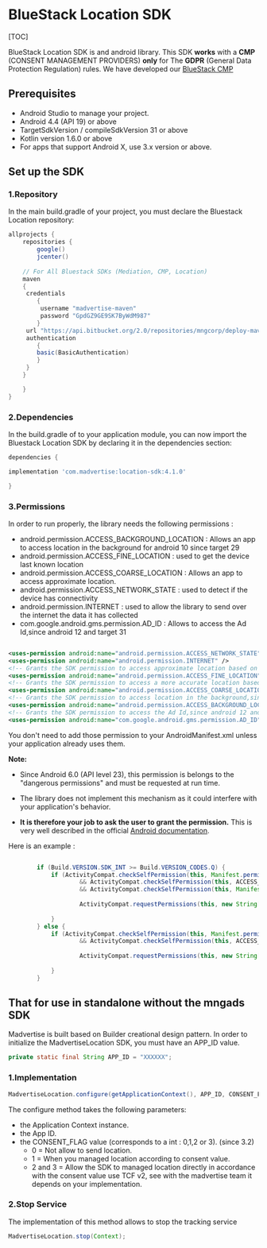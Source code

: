# BlueStack Location SDK

[TOC]

BlueStack Location SDK is and android library. This SDK **works** with a **CMP** (CONSENT MANAGEMENT PROVIDERS) **only** for The **GDPR** (General Data Protection Regulation) rules. We have developed our [BlueStack CMP]

## Prerequisites

 - Android Studio to manage your project.
 - Android 4.4 (API 19) or above 
 - TargetSdkVersion / compileSdkVersion 31 or above
 - Kotlin version 1.6.0 or above
 - For apps that support Android X, use 3.x version or above.

## Set up the SDK

### 1.Repository
In the main build.gradle of your project, you must declare the Bluestack Location repository: 

```groovy
allprojects {
    repositories {
        google()
        jcenter()
     
    // For All Bluestack SDKs (Mediation, CMP, Location)
    maven 
    {
     credentials 
        {
         username "madvertise-maven"
         password "GpdGZ9GE9SK7ByWdM987"
        } 
     url "https://api.bitbucket.org/2.0/repositories/mngcorp/deploy-maven-bluestack/src/master"
     authentication 
     	{
        basic(BasicAuthentication)
    	}
     }
	}

    }
}
```

### 2.Dependencies

In the build.gradle of to your application module, you can now import the Bluestack Location  SDK by declaring it in the dependencies section:

```groovy
dependencies {

implementation 'com.madvertise:location-sdk:4.1.0'

}
```

### 3.Permissions
In order to run properly, the library needs the following permissions : 

* android.permission.ACCESS_BACKGROUND_LOCATION : Allows an app to access location in the background for android 10 since target 29
* android.permission.ACCESS_FINE_LOCATION : used to get the device last known location
* android.permission.ACCESS_COARSE_LOCATION : Allows an app to access approximate location.
* android.permission.ACCESS_NETWORK_STATE : used to detect if the device has connectivity
* android.permission.INTERNET : used to allow the library to send over the internet the data it has collected
* com.google.android.gms.permission.AD_ID : Allows to access the Ad Id,since android 12 and target 31


```xml

<uses-permission android:name="android.permission.ACCESS_NETWORK_STATE" />
<uses-permission android:name="android.permission.INTERNET" />
<!-- Grants the SDK permission to access approximate location based on cell tower. -->
<uses-permission android:name="android.permission.ACCESS_FINE_LOCATION" />
<!-- Grants the SDK permission to access a more accurate location based on GPS. -->
<uses-permission android:name="android.permission.ACCESS_COARSE_LOCATION" />
<!-- Grants the SDK permission to access location in the background,since android 10 and target 29. -->
<uses-permission android:name="android.permission.ACCESS_BACKGROUND_LOCATION" />
<!-- Grants the SDK permission to access the Ad Id,since android 12 and target 31. -->
<uses-permission android:name="com.google.android.gms.permission.AD_ID" />

```

You don't need to add those permission to your AndroidManifest.xml unless your application already uses them.


**Note:**

- Since Android 6.0 (API level 23), this permission is belongs to the "dangerous permissions" and must be requested at run time.

- The library does not implement this mechanism as it could interfere with your application's behavior.

- **It is therefore your job to ask the user to grant the permission.** This is very well described in the official [Android documentation](https://developer.android.com/training/permissions/requesting.html).


Here is an example :

```java

        if (Build.VERSION.SDK_INT >= Build.VERSION_CODES.Q) {
            if (ActivityCompat.checkSelfPermission(this, Manifest.permission.ACCESS_FINE_LOCATION) != PackageManager.PERMISSION_GRANTED
                    && ActivityCompat.checkSelfPermission(this, ACCESS_COARSE_LOCATION) != PackageManager.PERMISSION_GRANTED
                    && ActivityCompat.checkSelfPermission(this, Manifest.permission.ACCESS_BACKGROUND_LOCATION) != PackageManager.PERMISSION_GRANTED) {
                    
                    ActivityCompat.requestPermissions(this, new String[]{Manifest.permission.ACCESS_FINE_LOCATION, Manifest.permission.ACCESS_COARSE_LOCATION, Manifest.permission.ACCESS_BACKGROUND_LOCATION}, LOCATION_REQUEST_CODE);
			
            }
        } else {
            if (ActivityCompat.checkSelfPermission(this, Manifest.permission.ACCESS_FINE_LOCATION) != PackageManager.PERMISSION_GRANTED
                    && ActivityCompat.checkSelfPermission(this, ACCESS_COARSE_LOCATION) != PackageManager.PERMISSION_GRANTED) {
                    
                    ActivityCompat.requestPermissions(this, new String[]{Manifest.permission.ACCESS_FINE_LOCATION, Manifest.permission.ACCESS_COARSE_LOCATION}, LOCATION_REQUEST_CODE);
                
            }
        }

```



## That for use in standalone without the mngads SDK

Madvertise is built based on Builder creational design pattern.
In order to initialize the MadvertiseLocation SDK, you must have an APP_ID value. 

```java
private static final String APP_ID = "XXXXXX";

```

### 1.Implementation 

```java
MadvertiseLocation.configure(getApplicationContext(), APP_ID, CONSENT_FLAG).start();
```
The configure method takes the following parameters:

- the Application Context instance.
- the App ID.
- the CONSENT_FLAG value (corresponds to a int : 0,1,2 or 3). (since 3.2)
	- 0 = Not allow to send location.
	- 1 = When you managed location according to consent value.
	- 2 and 3 = Allow the SDK to managed location directly in accordance with the consent value use TCF v2, see with the madvertise team it depends on your implementation.

### 2.Stop Service 
The implementation of this method allows to stop the tracking service

```java
MadvertiseLocation.stop(Context);
```
     

[BlueStack CMP]:https://bitbucket.org/mngcorp/madvertise-gdpr-cmp-android/wiki/Home
